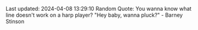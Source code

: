 Last updated: 2024-04-08 13:29:10
Random Quote: You wanna know what line doesn't work on a harp player? "Hey baby, wanna pluck?" - Barney Stinson